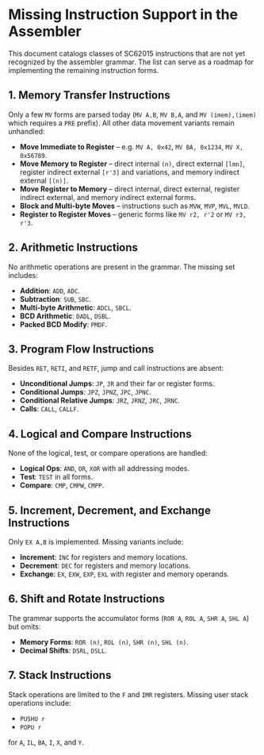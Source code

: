 # Missing Instruction Support in the Assembler

This document catalogs classes of SC62015 instructions that are not yet recognized by the assembler grammar. The list can serve as a roadmap for implementing the remaining instruction forms.

## 1. Memory Transfer Instructions
Only a few `MV` forms are parsed today (`MV A,B`, `MV B,A`, and `MV (imem),(imem)` which requires a `PRE` prefix). All other data movement variants remain unhandled:

- **Move Immediate to Register** – e.g. `MV A, 0x42`, `MV BA, 0x1234`, `MV X, 0x56789`.
- **Move Memory to Register** – direct internal `(n)`, direct external `[lmn]`, register indirect external `[r'3]` and variations, and memory indirect external `[(n)]`.
- **Move Register to Memory** – direct internal, direct external, register indirect external, and memory indirect external forms.
- **Block and Multi-byte Moves** – instructions such as `MVW`, `MVP`, `MVL`, `MVLD`.
- **Register to Register Moves** – generic forms like `MV r2, r'2` or `MV r3, r'3`.

## 2. Arithmetic Instructions
No arithmetic operations are present in the grammar. The missing set includes:

- **Addition**: `ADD`, `ADC`.
- **Subtraction**: `SUB`, `SBC`.
- **Multi-byte Arithmetic**: `ADCL`, `SBCL`.
- **BCD Arithmetic**: `DADL`, `DSBL`.
- **Packed BCD Modify**: `PMDF`.

## 3. Program Flow Instructions
Besides `RET`, `RETI`, and `RETF`, jump and call instructions are absent:

- **Unconditional Jumps**: `JP`, `JR` and their far or register forms.
- **Conditional Jumps**: `JPZ`, `JPNZ`, `JPC`, `JPNC`.
- **Conditional Relative Jumps**: `JRZ`, `JRNZ`, `JRC`, `JRNC`.
- **Calls**: `CALL`, `CALLF`.

## 4. Logical and Compare Instructions
None of the logical, test, or compare operations are handled:

- **Logical Ops**: `AND`, `OR`, `XOR` with all addressing modes.
- **Test**: `TEST` in all forms.
- **Compare**: `CMP`, `CMPW`, `CMPP`.

## 5. Increment, Decrement, and Exchange Instructions
Only `EX A,B` is implemented. Missing variants include:

- **Increment**: `INC` for registers and memory locations.
- **Decrement**: `DEC` for registers and memory locations.
- **Exchange**: `EX`, `EXW`, `EXP`, `EXL` with register and memory operands.

## 6. Shift and Rotate Instructions
The grammar supports the accumulator forms (`ROR A`, `ROL A`, `SHR A`, `SHL A`) but omits:

- **Memory Forms**: `ROR (n)`, `ROL (n)`, `SHR (n)`, `SHL (n)`.
- **Decimal Shifts**: `DSRL`, `DSLL`.

## 7. Stack Instructions
Stack operations are limited to the `F` and `IMR` registers. Missing user stack operations include:

- `PUSHU r`
- `POPU r`

for `A`, `IL`, `BA`, `I`, `X`, and `Y`.

